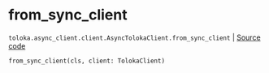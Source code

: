 # from_sync_client
`toloka.async_client.client.AsyncTolokaClient.from_sync_client` | [Source code](https://github.com/Toloka/toloka-kit/blob/v1.2.2/src/async_client/client.py#L60)

```python
from_sync_client(cls, client: TolokaClient)
```

